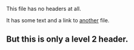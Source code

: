This file has no headers at all.

It has some text and a link to [another](other.md) file.

## But this is only a level 2 header.
